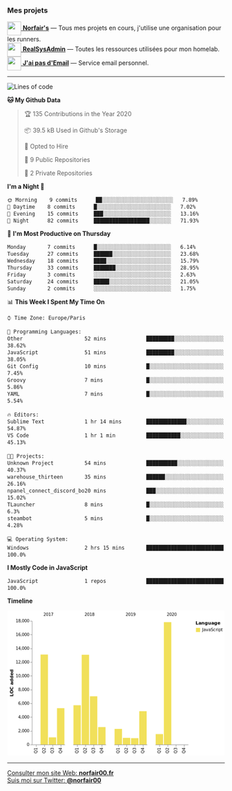 ### Mes projets


[<img src="https://avatars1.githubusercontent.com/u/68918238?s=96&v=4" width="32" height="32" align="center"> **Norfair's**](https://github.com/norfairs) — Tous mes projets en cours, j'utilise une organisation pour les runners.  
[<img src="https://avatars2.githubusercontent.com/u/64165263?s=96&v=4" width="32" height="32" align="center"> **RealSysAdmin**](https://github.com/realsysadmin-icu) — Toutes les ressources utilisées pour mon homelab.  
[<img src="https://avatars1.githubusercontent.com/u/65110091?s=96&v=4" width="32" height="32" align="center"> **J'ai pas d'Email**](https://github.com/jaipasdemail) — Service email personnel.  

---

<!--START_SECTION:waka-->
![Lines of code](https://img.shields.io/badge/From%20Hello%20World%20I%27ve%20Written-7.1%20million%20lines%20of%20code-blue)

**🐱 My Github Data** 

> 🏆 135 Contributions in the Year 2020
 > 
> 📦 39.5 kB Used in Github's Storage 
 > 
> 💼 Opted to Hire
 > 
> 📜 9 Public Repositories
 > 
> 🔑 2 Private Repositories 

**I'm a Night 🦉** 

```text
🌞 Morning    9 commits      ██░░░░░░░░░░░░░░░░░░░░░░░   7.89% 
🌆 Daytime    8 commits      █░░░░░░░░░░░░░░░░░░░░░░░░   7.02% 
🌃 Evening    15 commits     ███░░░░░░░░░░░░░░░░░░░░░░   13.16% 
🌙 Night      82 commits     ██████████████████░░░░░░░   71.93%

```
📅 **I'm Most Productive on Thursday** 

```text
Monday       7 commits      █░░░░░░░░░░░░░░░░░░░░░░░░   6.14% 
Tuesday      27 commits     ██████░░░░░░░░░░░░░░░░░░░   23.68% 
Wednesday    18 commits     ████░░░░░░░░░░░░░░░░░░░░░   15.79% 
Thursday     33 commits     ███████░░░░░░░░░░░░░░░░░░   28.95% 
Friday       3 commits      ░░░░░░░░░░░░░░░░░░░░░░░░░   2.63% 
Saturday     24 commits     █████░░░░░░░░░░░░░░░░░░░░   21.05% 
Sunday       2 commits      ░░░░░░░░░░░░░░░░░░░░░░░░░   1.75%

```


📊 **This Week I Spent My Time On** 

```text
⌚︎ Time Zone: Europe/Paris

💬 Programming Languages: 
Other                    52 mins             █████████░░░░░░░░░░░░░░░░   38.62% 
JavaScript               51 mins             █████████░░░░░░░░░░░░░░░░   38.05% 
Git Config               10 mins             █░░░░░░░░░░░░░░░░░░░░░░░░   7.45% 
Groovy                   7 mins              █░░░░░░░░░░░░░░░░░░░░░░░░   5.86% 
YAML                     7 mins              █░░░░░░░░░░░░░░░░░░░░░░░░   5.54%

🔥 Editors: 
Sublime Text             1 hr 14 mins        █████████████░░░░░░░░░░░░   54.87% 
VS Code                  1 hr 1 min          ███████████░░░░░░░░░░░░░░   45.13%

🐱‍💻 Projects: 
Unknown Project          54 mins             ██████████░░░░░░░░░░░░░░░   40.37% 
warehouse_thirteen       35 mins             ██████░░░░░░░░░░░░░░░░░░░   26.16% 
npanel_connect_discord_bo20 mins             ███░░░░░░░░░░░░░░░░░░░░░░   15.02% 
TLauncher                8 mins              █░░░░░░░░░░░░░░░░░░░░░░░░   6.3% 
steambot                 5 mins              █░░░░░░░░░░░░░░░░░░░░░░░░   4.28%

💻 Operating System: 
Windows                  2 hrs 15 mins       █████████████████████████   100.0%

```

**I Mostly Code in JavaScript** 

```text
JavaScript               1 repos             █████████████████████████   100.0%

```


**Timeline**

![Chart not found](https://github.com/norfair00/norfair00/blob/master/charts/bar_graph.png) 


<!--END_SECTION:waka-->

---

[Consulter mon site Web: **norfair00.fr**](https://norfair00.fr/)  
[Suis moi sur Twitter: **@norfair00**](https://twitter.com/norfair00)
